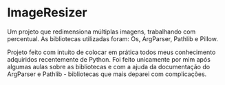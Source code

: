 # ImageResizer
Um projeto que redimensiona múltiplas imagens, trabalhando com percentual. As bibliotecas utilizadas foram: Os, ArgParser, Pathlib e Pillow.

Projeto feito com intuito de colocar em prática todos meus conhecimento adquiridos recentemente de Python. Foi feito unicamente por mim após algumas aulas sobre as bibliotecas e com a ajuda da documentação do ArgParser e Pathlib - bibliotecas que mais deparei com complicações.